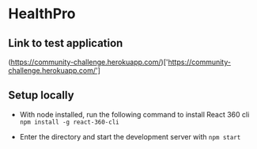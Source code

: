 # HealthPro

## Link to test application
(https://community-challenge.herokuapp.com/)['https://community-challenge.herokuapp.com/']
## Setup locally
* With node installed, run the following command to install React 360 cli
`npm install -g react-360-cli`

* Enter the directory and start the development server with `npm start`
